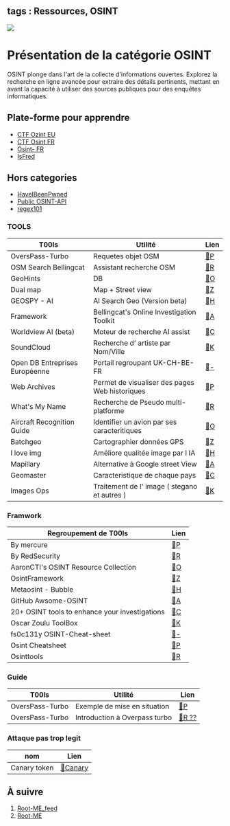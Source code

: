 
tags : Ressources, OSINT
---

![](https://hedgedoc.raltheo.fr/uploads/34fec1da-d76f-4e17-92d5-ea2c1186ff1c.png)


# Présentation de la catégorie OSINT
OSINT plonge dans l'art de la collecte d'informations ouvertes. Explorez la recherche en ligne avancée pour extraire des détails pertinents, mettant en avant la capacité à utiliser des sources publiques pour des enquêtes informatiques.

## Plate-forme pour apprendre
* [CTF Ozint EU ](https://ozint.eu/)
* [CTF Osint FR ](https://ctf.challenge-osint.fr/)
* [Osint- FR](https://osintfr.com/fr/accueil/)
* [IsFred](https://isfred.fr/)
## Hors categories
* [HaveIBeenPwned](https://haveibeenpwned.com)
* [Public OSINT-API](https://github.com/cipher387/API-s-for-OSINT/?tab=readme-ov-file#flights) 
* [regex101](https://regex101.com/)
### TOOLS

| T00ls | Utilité  | Lien |
| -------- | -------- | ---------- |
| OversPass-Turbo     | Requetes objet OSM    | [:link:P](https://overpass-turbo.eu) |
| OSM Search Bellingcat| Assistant recherche OSM|[:link:R](https://osm-search.bellingcat.com/)|
| GeoHints | DB | [:link:O](https://geohints.com) |
| Dual map | Map + Street view | [:link:Z](https://www.dualmaps.com) |
| GEOSPY - AI | AI Search Geo (Version beta) |[:link:H](https://geospy.ai) |
| Framework | Bellingcat's Online Investigation Toolkit | [:link:A](https://docs.google.com/spreadsheets/d/18rtqh8EG2q1xBo2cLNyhIDuK9jrPGwYr9DI2UncoqJQ/edit#gid=930747607) |
| Worldview AI (beta) | Moteur de recherche AI assist | [:link:C](https://worldview.ai/)
| SoundCloud|Recherche d' artiste par Nom/Ville|[:link:K](https://soundcloud.com/)|
| Open DB Entreprises Européenne |Portail regroupant UK-CH-BE-FR|[:link:-](https://www.pappers.in/)|
| Web Archives |Permet de visualiser des pages Web historiques | [:link:P](https://archive.org/web)
| What's My Name | Recherche de Pseudo multi-platforme | [:link:R](https://whatsmyname.app)| 
| Aircraft Recognition Guide| Identifier un avion par ses caracteritiques| [:link:O](https://www.aircraftrecognitionguide.com/identify-aircraft/identify-by-airplane-characteristics)
|Batchgeo|Cartographier données GPS|[:link:Z](https://fr.batchgeo.com/)|
|I love img| Améliore qualitée image par l IA|[:link:H](https://www.iloveimg.com/fr/augmentez-resolution-image)|
|Mapillary| Alternative à Google street View |[:link:A](https://www.mapillary.com/?locale=fr_FR)|
|Geomaster|Caracteristique de chaque pays|[:link:C](https://geomastr.com/)|
|Images Ops|Traitement de l' image ( stegano et autres )|[:link:K](https://imgops.com/imgops.com/1hr-tempcache/userUploadTempCache_ip109.208.16.40_utc_20240930-202222_img1.png)|


### Framwork

| Regroupement de T00ls | Lien |
| -------- | ---------- |
|By mercure|[:link:P](https://start.me/p/JDraa0/osint-eirs)|
|By RedSecurity|[:link:R](https://start.me/p/xjbRK8/osint-ibis)|
|AaronCTI's OSINT Resource Collection|[:link:O](https://docs.google.com/spreadsheets/d/1klugQqw6POlBtuzon8S0b18-gpsDwX-5OYRrB7TyNEw/edit#gid=0)|
|OsintFramework |[:link:Z](https://osintframework.com/)|
|Metaosint - Bubble|[:link:H](https://metaosint.github.io/chart)|
|GitHub Awsome-OSINT|[:link:A](https://github.com/jivoi/awesome-osint)|
|20+ OSINT tools to enhance your investigations|[:link:C](https://linkurious.com/blog/osint-tools-enhance-investigations/)|
|Oscar Zoulu ToolBox|[:link:K](https://oscarzulu.org/s/toolbox)|
|fs0c131y OSINT-Cheat-sheet|[:link:-](https://github.com/fs0c131y/OSINT-Cheat-sheet)|
|Osint Cheatsheet|[:link:P](https://saabyy.github.io/osintcheatsheet/markmap.html)|
|Osinttools|[:link:R](https://osinttools.io)|


### Guide

| T00ls | Utilité  | Lien |
| -------- | -------- | ---------- |
| OversPass-Turbo     |Exemple de mise en situation | [:link:P](https://predictalab.medium.com/geoint-comment-utiliser-overpass-turbo-pour-losint-ed1da66354e9) |
| OversPass-Turbo | Introduction à Overpass turbo | [:link:R ??](https://sites-formations.univ-rennes2.fr/mastersigat/Cours/OverpassTurbo_SOTM_2022.pdf) 

### Attaque pas trop legit
|nom|Lien|
|-|-|
|Canary token|[:link:Canary](https://canarytokens.org/generate)|

## À suivre 
1. [Root-ME_feed](https://twitter.com/rootme_org)
2. [Root-ME](https://root-me.org)
